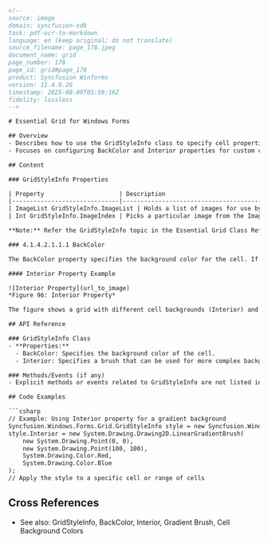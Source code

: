 ```html
<!-- 
source: image
domain: syncfusion-sdk
task: pdf-ocr-to-markdown
language: en (keep original; do not translate)
source_filename: page_178.jpeg
document_name: grid
page_number: 178
page_id: grid#page_178
product: Syncfusion Winforms
version: 11.4.0.26
timestamp: 2025-08-09T05:59:16Z
fidelity: lossless
-->

# Essential Grid for Windows Forms

## Overview
- Describes how to use the GridStyleInfo class to specify cell properties, including images, background colors, and special gradient backgrounds.
- Focuses on configuring BackColor and Interior properties for custom cell backgrounds.

## Content

### GridStyleInfo Properties

| Property                     | Description                                                                 |
|------------------------------|-----------------------------------------------------------------------------|
| ImageList GridStyleInfo.ImageList | Holds a list of images for use by the cell.                             |
| Int GridStyleInfo.ImageIndex | Picks a particular image from the ImageList property.                     |

**Note:** Refer the GridStyleInfo topic in the Essential Grid Class Reference for a complete description of all the GridStyleInfo class members.

### 4.1.4.2.1.1.1 BackColor

The BackColor property specifies the background color for the cell. If you want to use a special brush to get a gradient background, you can use the Interior property of GridStyleInfo to specify a brush that can be used to draw the cell background.

#### Interior Property Example

![Interior Property](url_to_image)
*Figure 96: Interior Property*

The figure shows a grid with different cell backgrounds (Interior) and text colors (TextColor). The cells display various gradient and solid patterns, demonstrating the use of the Interior property.

## API Reference

### GridStyleInfo Class
- **Properties:**
  - BackColor: Specifies the background color of the cell.
  - Interior: Specifies a brush that can be used for more complex backgrounds, such as gradients.

### Methods/Events (if any)
- Explicit methods or events related to GridStyleInfo are not listed in the provided content.

## Code Examples

```csharp
// Example: Using Interior property for a gradient background
Syncfusion.Windows.Forms.Grid.GridStyleInfo style = new Syncfusion.Windows.Forms.Grid.GridStyleInfo();
style.Interior = new System.Drawing.Drawing2D.LinearGradientBrush(
    new System.Drawing.Point(0, 0),
    new System.Drawing.Point(100, 100),
    System.Drawing.Color.Red,
    System.Drawing.Color.Blue
);
// Apply the style to a specific cell or range of cells
```

## Cross References
- See also: GridStyleInfo, BackColor, Interior, Gradient Brush, Cell Background Colors

<!-- tags: [syncfusion-sdk, winforms, grid, gridstyleinfo, backcolor, interior, gradient] keywords: [custom cell backgrounds, backcolor property, interior property, gridstyleinfo, essential grid] -->
```